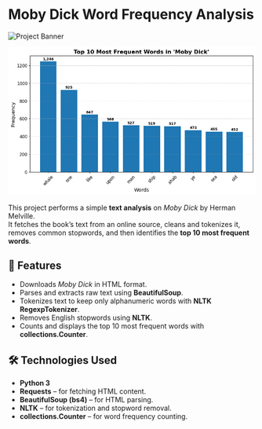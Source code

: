 # Moby Dick Word Frequency Analysis

![Project Banner](https://upload.wikimedia.org/wikipedia/commons/thumb/3/36/Moby-Dick_FE_title_page.jpg/500px-Moby-Dick_FE_title_page.jpg)

![Project output](output.png)


This project performs a simple **text analysis** on *Moby Dick* by Herman Melville.  
It fetches the book’s text from an online source, cleans and tokenizes it, removes common stopwords, and then identifies the **top 10 most frequent words**.

## 📌 Features
- Downloads *Moby Dick* in HTML format.
- Parses and extracts raw text using **BeautifulSoup**.
- Tokenizes text to keep only alphanumeric words with **NLTK RegexpTokenizer**.
- Removes English stopwords using **NLTK**.
- Counts and displays the top 10 most frequent words with **collections.Counter**.

## 🛠️ Technologies Used
- **Python 3**
- **Requests** – for fetching HTML content.
- **BeautifulSoup (bs4)** – for HTML parsing.
- **NLTK** – for tokenization and stopword removal.
- **collections.Counter** – for word frequency counting.

